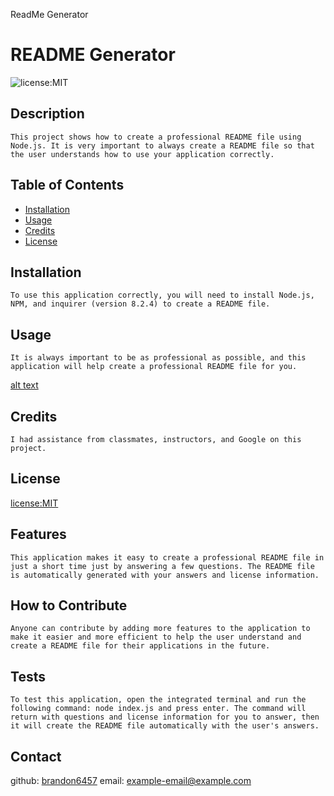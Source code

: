 ReadMe Generator
# README Generator
   ![license:MIT](https://img.shields.io/badge/license-MIT-blue)
  ## Description
    This project shows how to create a professional README file using Node.js. It is very important to always create a README file so that the user understands how to use your application correctly.
  ## Table of Contents
  
  - [Installation](#installation)
  - [Usage](#usage)
  - [Credits](#credits)
  - [License](#license)
  
  ## Installation
    To use this application correctly, you will need to install Node.js, NPM, and inquirer (version 8.2.4) to create a README file.
  ## Usage
    It is always important to be as professional as possible, and this application will help create a professional README file for you.

[alt text](/assets/images/README-video)

  ## Credits
    I had assistance from classmates, instructors, and Google on this project.
  ## License
  [license:MIT](https://opensource.org/licenses/MIT/)
  ## Features
    This application makes it easy to create a professional README file in just a short time just by answering a few questions. The README file is automatically generated with your answers and license information.
  ## How to Contribute
    Anyone can contribute by adding more features to the application to make it easier and more efficient to help the user understand and create a README file for their applications in the future.
  ## Tests
    To test this application, open the integrated terminal and run the following command: node index.js and press enter. The command will return with questions and license information for you to answer, then it will create the README file automatically with the user's answers.
  ## Contact
  github: [brandon6457](https://github.com/brandon6457)
  email: example-email@example.com